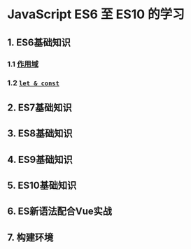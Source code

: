 # JavaScript ES6 至 ES10 的学习

## 1. ES6基础知识

### 	1.1  [作用域](https://github.com/lotosv2010/learning-ES10/blob/master/doc/md/01%20ES6/01-%E4%BD%9C%E7%94%A8%E5%9F%9F.md)

### 	1.2  [`let & const`](https://github.com/lotosv2010/learning-ES10/blob/master/doc/md/01%20ES6/02-let&const.md)


## 2. ES7基础知识

## 3. ES8基础知识

## 4. ES9基础知识

## 5. ES10基础知识

## 6. ES新语法配合Vue实战

## 7. 构建环境




